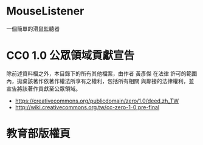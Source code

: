 # MouseListener
一個簡單的滑鼠監聽器
# CC0 1.0 公眾領域貢獻宣告

除前述資料檔之外，本目錄下的所有其他檔案，由作者 黃彥傑 在法律
許可的範圍內，拋棄該著作依著作權法所享有之權利，包括所有相關
與鄰接的法律權利，並宣告將該著作貢獻至公眾領域。

* <https://creativecommons.org/publicdomain/zero/1.0/deed.zh_TW>
* <http://wiki.creativecommons.org.tw/cc-zero-1-0:pre-final>

# 教育部版權頁
